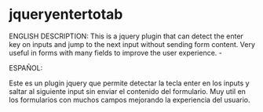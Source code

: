 jqueryentertotab
================

ENGLISH DESCRIPTION:
This is a jquery plugin that can detect the enter key on inputs and jump to the next input without sending form content. Very useful in forms with many fields to improve the user experience. - 

ESPAÑOL:

Este es un plugin jquery que permite detectar la tecla enter en los inputs y saltar al siguiente input sin enviar el contenido del formulario. Muy util en los formularios con muchos campos mejorando la experiencia del usuario.
